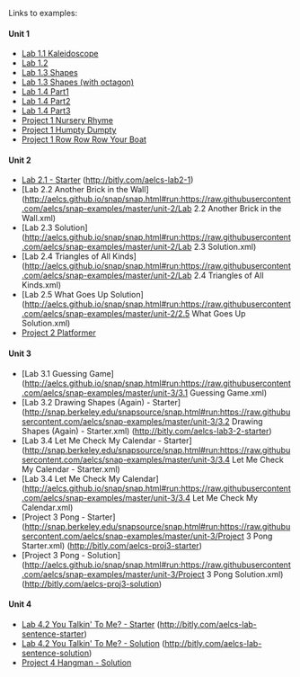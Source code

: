 Links to examples:

#### Unit 1
- [Lab 1.1 Kaleidoscope](http://aelcs.github.io/snap/snap.html#run:https://raw.githubusercontent.com/aelcs/snap-examples/master/unit-1/lab1.1-kaleidoscope.xml)
- [Lab 1.2](http://aelcs.github.io/snap/snap.html#run:https://raw.githubusercontent.com/aelcs/snap-examples/master/unit-1/lab1.2.xml)
- [Lab 1.3 Shapes](http://aelcs.github.io/snap/snap.html#run:https://raw.githubusercontent.com/aelcs/snap-examples/master/unit-1/lab1.3-shapes.xml)
- [Lab 1.3 Shapes (with octagon)](http://aelcs.github.io/snap/snap.html#run:https://raw.githubusercontent.com/aelcs/snap-examples/master/unit-1/lab1.3-shapes-octagon.xml)
- [Lab 1.4 Part1](http://aelcs.github.io/snap/snap.html#run:https://raw.githubusercontent.com/aelcs/snap-examples/master/unit-1/lab1.4-part1.xml)
- [Lab 1.4 Part2](http://aelcs.github.io/snap/snap.html#run:https://raw.githubusercontent.com/aelcs/snap-examples/master/unit-1/lab1.4-part2.xml)
- [Lab 1.4 Part3](http://aelcs.github.io/snap/snap.html#run:https://raw.githubusercontent.com/aelcs/snap-examples/master/unit-1/lab1.4-part3.xml)
- [Project 1 Nursery Rhyme](http://aelcs.github.io/snap/snap.html#run:https://raw.githubusercontent.com/aelcs/snap-examples/master/unit-1/project1-nursery_rhyme.xml)
- [Project 1 Humpty Dumpty](http://aelcs.github.io/snap/snap.html#run:https://raw.githubusercontent.com/aelcs/snap-examples/master/unit-1/Project.1.Humpty.Dumpty.xml)
- [Project 1 Row Row Row Your Boat](http://aelcs.github.io/snap/snap.html#run:https://raw.githubusercontent.com/aelcs/snap-examples/master/unit-1/Project.1.Row.Row.Row.Your.Boat.xml)

#### Unit 2
- [Lab 2.1 - Starter](http://snap.berkeley.edu/snapsource/snap.html#run:https://raw.githubusercontent.com/aelcs/snap-examples/master/unit-2/Lab%202.1%20Starter.xml) (http://bitly.com/aelcs-lab2-1)
- [Lab 2.2 Another Brick in the Wall](http://aelcs.github.io/snap/snap.html#run:https://raw.githubusercontent.com/aelcs/snap-examples/master/unit-2/Lab 2.2 Another Brick in the Wall.xml)
- [Lab 2.3 Solution](http://aelcs.github.io/snap/snap.html#run:https://raw.githubusercontent.com/aelcs/snap-examples/master/unit-2/Lab 2.3 Solution.xml)
- [Lab 2.4 Triangles of All Kinds](http://aelcs.github.io/snap/snap.html#run:https://raw.githubusercontent.com/aelcs/snap-examples/master/unit-2/Lab 2.4 Triangles of All Kinds.xml)
- [Lab 2.5 What Goes Up Solution](http://aelcs.github.io/snap/snap.html#run:https://raw.githubusercontent.com/aelcs/snap-examples/master/unit-2/2.5 What Goes Up Solution.xml)
- [Project 2 Platformer](http://aelcs.github.io/snap/snap.html#run:https://raw.githubusercontent.com/aelcs/snap-examples/master/unit-2/project1-platformer.xml)

#### Unit 3
- [Lab 3.1 Guessing Game](http://aelcs.github.io/snap/snap.html#run:https://raw.githubusercontent.com/aelcs/snap-examples/master/unit-3/3.1 Guessing Game.xml)
- [Lab 3.2 Drawing Shapes (Again) - Starter](http://snap.berkeley.edu/snapsource/snap.html#run:https://raw.githubusercontent.com/aelcs/snap-examples/master/unit-3/3.2 Drawing Shapes (Again) - Starter.xml) (http://bitly.com/aelcs-lab3-2-starter)
- [Lab 3.4 Let Me Check My Calendar - Starter](http://snap.berkeley.edu/snapsource/snap.html#run:https://raw.githubusercontent.com/aelcs/snap-examples/master/unit-3/3.4 Let Me Check My Calendar - Starter.xml)
- [Lab 3.4 Let Me Check My Calendar](http://aelcs.github.io/snap/snap.html#run:https://raw.githubusercontent.com/aelcs/snap-examples/master/unit-3/3.4 Let Me Check My Calendar.xml)
- [Project 3 Pong - Starter](http://snap.berkeley.edu/snapsource/snap.html#run:https://raw.githubusercontent.com/aelcs/snap-examples/master/unit-3/Project 3 Pong Starter.xml) (http://bitly.com/aelcs-proj3-starter)
- [Project 3 Pong - Solution](http://aelcs.github.io/snap/snap.html#run:https://raw.githubusercontent.com/aelcs/snap-examples/master/unit-3/Project 3 Pong Solution.xml) (http://bitly.com/aelcs-proj3-solution)

#### Unit 4
- [Lab 4.2 You Talkin' To Me? - Starter](http://snap.berkeley.edu/snapsource/snap.html#run:https://raw.githubusercontent.com/aelcs/snap-examples/master/unit-4/Sentence%20Generator%20(Starter).xml) (http://bitly.com/aelcs-lab-sentence-starter)
- [Lab 4.2 You Talkin' To Me? - Solution](http://aelcs.github.io/snap/snap.html#run:https://raw.githubusercontent.com/aelcs/snap-examples/master/unit-4/Sentence%20Generator%20(Solution).xml) (http://bitly.com/aelcs-lab-sentence-solution)
- [Project 4 Hangman - Solution](http://aelcs.github.io/snap/snap.html#run:https://raw.githubusercontent.com/aelcs/snap-examples/master/unit-4/Hangman.xml)
